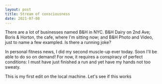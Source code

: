 ```yaml
---
layout: post
title: Stream of consciousness
date: 2021-07-08
---
```


<p> There are a lot of businesses named B&H in NYC. B&H Dairy on 2nd Ave; Boris & Horton, the cafe, where I'm sitting now; and B&H Photo and Video, just to name a few exampled. Is there a running joke? </p>
<p> In personal fitness news, I did my second muscle-up ever today. Soon I'll be able to do so on demand! For now, it requires a conspiracy of perfect conditions: I must have just finished a run and yet have my hands not too sweaty. </p>
<p> This is my first edit on the local machine. Let's see if this works </p>
